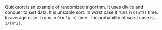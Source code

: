 
Quicksort is an example of randomized algorithm. It uses divide and conquer to sort data. It is unstable sort. In worst case it runs in `O(n^2)` time. In average case it runs in `O(n lg n)` time. The probability of worst case is `1/(n^2)`. 
